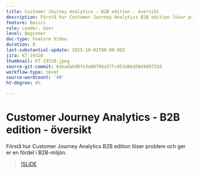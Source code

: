 ```yaml
---
title: Customer Journey Analytics - B2B edition - översikt
description: Förstå hur Customer Journey Analytics B2B edition löser problem och ger er en fördel i B2B-miljön.
feature: Basics
role: Leader, User
level: Beginner
doc-type: Feature Video
duration: 0
last-substantial-update: 2025-10-01T00:00:00Z
jira: KT-19320
thumbnail: KT-19320.jpeg
source-git-commit: 6deadab90fe3a00798a57fc953d8bd38d4097318
workflow-type: tm+mt
source-wordcount: '48'
ht-degree: 0%

---
```



# Customer Journey Analytics - B2B edition - översikt

Förstå hur Customer Journey Analytics B2B edition löser problem och ger er en fördel i B2B-miljön.

>[!SLIDE](cja-b2b-overview)